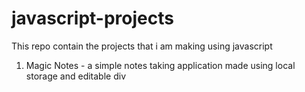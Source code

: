 # javascript-projects
This repo contain the projects that i am making using javascript
1. Magic Notes - a simple notes taking application made using local storage and editable div 
